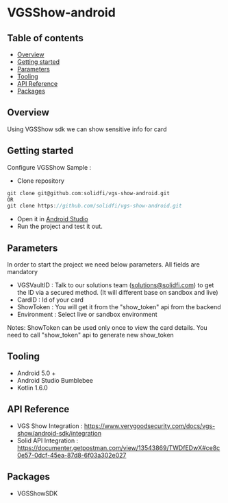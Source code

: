 # VGSShow-android

## Table of contents
- [Overview](#overview)
- [Getting started](#getting-started)
- [Parameters](#parameters)
- [Tooling](#tooling)
- [API Reference](#api-reference)
- [Packages](#third-party-libraries)


## Overview
Using VGSShow sdk we can show sensitive info for card

## Getting started
Configure VGSShow Sample :
- Clone repository
```groovy
git clone git@github.com:solidfi/vgs-show-android.git
OR
git clone https://github.com/solidfi/vgs-show-android.git
```
- Open it in [Android Studio](https://developer.android.com/studio)
- Run the project and test it out.

## Parameters

In order to start the project we need below parameters. All fields are mandatory

- VGSVaultID : Talk to our solutions team (solutions@solidfi.com) to get the ID via a secured method. (It will different base on sandbox and live)
- CardID : Id of your card
- ShowToken : You will get it from the "show_token" api from the backend
- Environment :  Select live or sandbox environment

Notes: ShowToken can be used only once to view the card details. You need to call "show_token" api to generate new show_token

## Tooling
- Android 5.0 +
- Android Studio Bumblebee
- Kotlin 1.6.0

## API Reference
- VGS Show Integration : https://www.verygoodsecurity.com/docs/vgs-show/android-sdk/integration
- Solid API Integration : https://documenter.getpostman.com/view/13543869/TWDfEDwX#ce8c0e57-0dcf-45ea-87d8-6f03a302e027

## Packages
- VGSShowSDK
